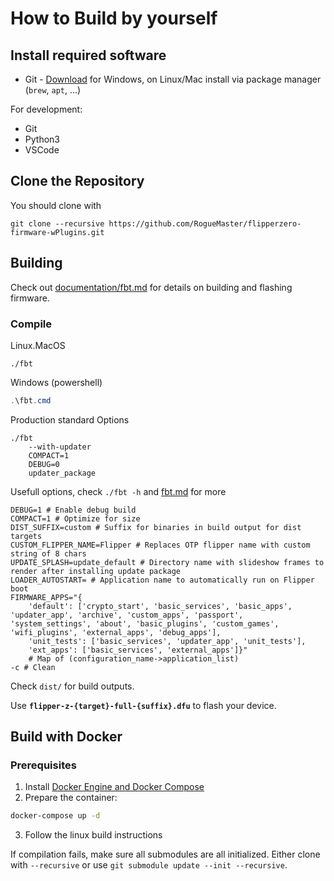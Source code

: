 
# How to Build by yourself

## Install required software

- Git - [Download](https://git-scm.com/downloads) for Windows, on Linux/Mac install via package manager (`brew`, `apt`, ...)

For development:

- Git
- Python3
- VSCode

## Clone the Repository

You should clone with

```shell
git clone --recursive https://github.com/RogueMaster/flipperzero-firmware-wPlugins.git
```

## Building

Check out [documentation/fbt.md](documentation/fbt.md) for details on building and flashing firmware.

### Compile

Linux.MacOS

```shell
./fbt
```

Windows (powershell)

```powershell
.\fbt.cmd
```

Production standard Options

```shell
./fbt
	--with-updater
	COMPACT=1
	DEBUG=0
	updater_package
```

Usefull options, check `./fbt -h` and [fbt.md](documentation/fbt.md) for more

```shell
DEBUG=1 # Enable debug build
COMPACT=1 # Optimize for size
DIST_SUFFIX=custom # Suffix for binaries in build output for dist targets
CUSTOM_FLIPPER_NAME=Flipper # Replaces OTP flipper name with custom string of 8 chars
UPDATE_SPLASH=update_default # Directory name with slideshow frames to render after installing update package
LOADER_AUTOSTART= # Application name to automatically run on Flipper boot
FIRMWARE_APPS="{
	'default': ['crypto_start', 'basic_services', 'basic_apps', 'updater_app', 'archive', 'custom_apps', 'passport', 'system_settings', 'about', 'basic_plugins', 'custom_games', 'wifi_plugins', 'external_apps', 'debug_apps'],
	'unit_tests': ['basic_services', 'updater_app', 'unit_tests'],
	'ext_apps': ['basic_services', 'external_apps']}"
	# Map of (configuration_name->application_list)
-c # Clean
```

Check `dist/` for build outputs.

Use **`flipper-z-{target}-full-{suffix}.dfu`** to flash your device.

## Build with Docker

### Prerequisites

1. Install [Docker Engine and Docker Compose](https://www.docker.com/get-started)
2. Prepare the container:

```sh
docker-compose up -d
```

3. Follow the linux build instructions

If compilation fails, make sure all submodules are all initialized. Either clone with `--recursive` or use `git submodule update --init --recursive`.
